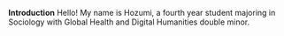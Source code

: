 **Introduction**
Hello! My name is Hozumi, a fourth year student majoring in Sociology with Global Health and Digital Humanities double minor. 
